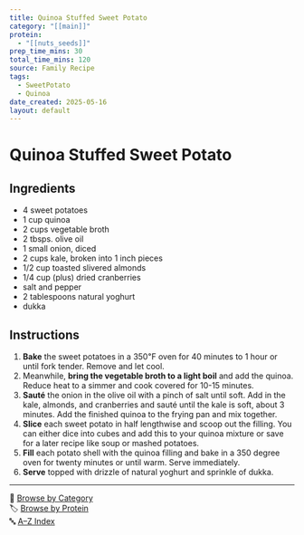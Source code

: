 ```yaml
---
title: Quinoa Stuffed Sweet Potato
category: "[[main]]"
protein:
  - "[[nuts_seeds]]"
prep_time_mins: 30
total_time_mins: 120
source: Family Recipe
tags:
  - SweetPotato
  - Quinoa
date_created: 2025-05-16
layout: default
---
```


# Quinoa Stuffed Sweet Potato

## Ingredients

- 4 sweet potatoes
- 1 cup quinoa
- 2 cups vegetable broth
- 2 tbsps. olive oil
- 1 small onion, diced
- 2 cups kale, broken into 1 inch pieces
- 1/2 cup toasted slivered almonds
- 1/4 cup (plus) dried cranberries
- salt and pepper
- 2 tablespoons natural yoghurt
- dukka

## Instructions

1. **Bake** the sweet potatoes in a 350℉ oven for 40 minutes to 1 hour or until fork tender. Remove and let cool.
2. Meanwhile, **bring the vegetable broth to a light boil** and add the quinoa. Reduce heat to a simmer and cook covered for 10-15 minutes.
3. **Sauté** the onion in the olive oil with a pinch of salt until soft. Add in the kale, almonds, and cranberries and sauté until the kale is soft, about 3 minutes. Add the finished quinoa to the frying pan and mix together.
4. **Slice** each sweet potato in half lengthwise and scoop out the filling. You can either dice into cubes and add this to your quinoa mixture or save for a later recipe like soup or mashed potatoes.
5. **Fill** each potato shell with the quinoa filling and bake in a 350 degree oven for twenty minutes or until warm. Serve immediately.
6. **Serve** topped with drizzle of natural yoghurt and sprinkle of dukka.


---

📁 [Browse by Category](../indexes/categories.md)  
🏷️ [Browse by Protein](../indexes/protein.md)  
🔤 [A–Z Index](../indexes/alphabet.md)
